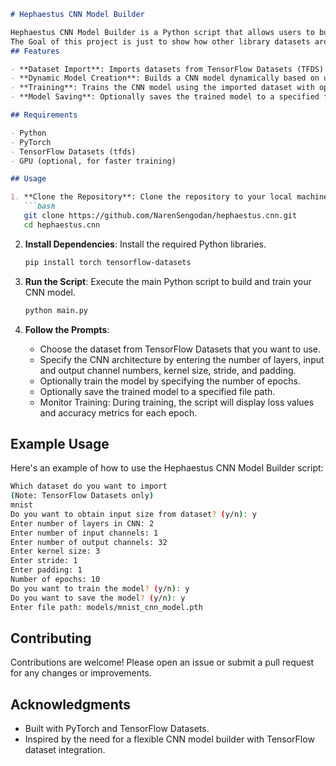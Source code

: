 ```markdown
# Hephaestus CNN Model Builder

Hephaestus CNN Model Builder is a Python script that allows users to build and train Convolutional Neural Network (CNN) models using PyTorch with TensorFlow Datasets.
The Goal of this project is just to show how other library datasets are amenable for models with foreign architecture or library
## Features

- **Dataset Import**: Imports datasets from TensorFlow Datasets (TFDS) for training and testing.
- **Dynamic Model Creation**: Builds a CNN model dynamically based on user inputs for layer configurations.
- **Training**: Trains the CNN model using the imported dataset with options for specifying epochs and GPU utilization.
- **Model Saving**: Optionally saves the trained model to a specified file path.

## Requirements

- Python
- PyTorch
- TensorFlow Datasets (tfds)
- GPU (optional, for faster training)

## Usage

1. **Clone the Repository**: Clone the repository to your local machine.
   ```bash
   git clone https://github.com/NarenSengodan/hephaestus.cnn.git
   cd hephaestus.cnn
   ```

2. **Install Dependencies**: Install the required Python libraries.
   ```bash
   pip install torch tensorflow-datasets
   ```

3. **Run the Script**: Execute the main Python script to build and train your CNN model.
   ```bash
   python main.py
   ```

4. **Follow the Prompts**:
   - Choose the dataset from TensorFlow Datasets that you want to use.
   - Specify the CNN architecture by entering the number of layers, input and output channel numbers, kernel size, stride, and padding.
   - Optionally train the model by specifying the number of epochs.
   - Optionally save the trained model to a specified file path.
   - Monitor Training: During training, the script will display loss values and accuracy metrics for each epoch.

## Example Usage

Here's an example of how to use the Hephaestus CNN Model Builder script:

```bash
Which dataset do you want to import
(Note: TensorFlow Datasets only)
mnist
Do you want to obtain input size from dataset? (y/n): y
Enter number of layers in CNN: 2
Enter number of input channels: 1
Enter number of output channels: 32
Enter kernel size: 3
Enter stride: 1
Enter padding: 1
Number of epochs: 10
Do you want to train the model? (y/n): y
Do you want to save the model? (y/n): y
Enter file path: models/mnist_cnn_model.pth
```

## Contributing

Contributions are welcome! Please open an issue or submit a pull request for any changes or improvements.

## Acknowledgments

- Built with PyTorch and TensorFlow Datasets.
- Inspired by the need for a flexible CNN model builder with TensorFlow dataset integration.
```
